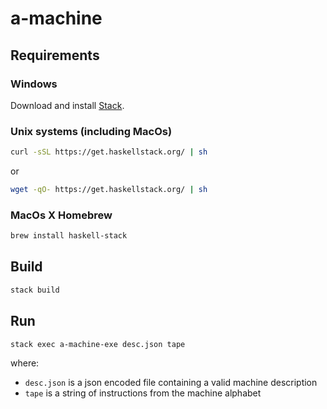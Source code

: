 # a-machine

## Requirements

### Windows
Download and install [Stack](https://get.haskellstack.org/stable/windows-x86_64-installer.exe).

### Unix systems (including MacOs)
```bash
curl -sSL https://get.haskellstack.org/ | sh
```
or
```bash
wget -qO- https://get.haskellstack.org/ | sh
```

### MacOs X Homebrew
```bash
brew install haskell-stack
```

## Build

```bash
stack build
```

## Run

```bash
stack exec a-machine-exe desc.json tape
```
where:
- `desc.json` is a json encoded file containing a valid machine description
- `tape` is a string of instructions from the machine alphabet
